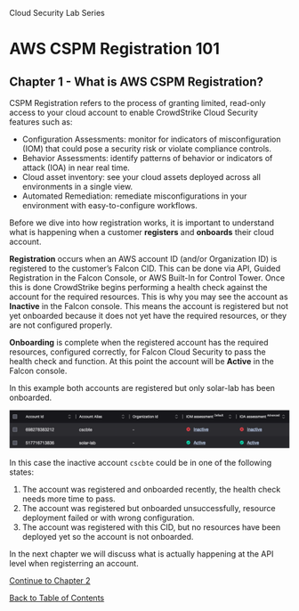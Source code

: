 Cloud Security Lab Series
# AWS CSPM Registration 101
## Chapter 1 - What is AWS CSPM Registration?

CSPM Registration refers to the process of granting limited, read-only access to your cloud account to enable CrowdStrike Cloud Security features such as:
- Configuration Assessments: monitor for indicators of misconfiguration (IOM) that could pose a security risk or violate compliance controls.
- Behavior Assessments: identify patterns of behavior or indicators of attack (IOA) in near real time.
- Cloud asset inventory: see your cloud assets deployed across all environments in a single view.
- Automated Remediation: remediate misconfigurations in your environment with easy-to-configure workflows.

Before we dive into how registration works, it is important to understand what is happening when a customer **registers** and **onboards** their cloud account.

**Registration** occurs when an AWS account ID (and/or Organization ID) is registered to the customer’s Falcon CID.  This can be done via API, Guided Registration in the Falcon Console, or AWS Built-In for Control Tower.  Once this is done CrowdStrike begins performing a health check against the account for the required resources.  This is why you may see the account as **Inactive** in the Falcon console.  This means the account is registered but not yet onboarded because it does not yet have the required resources, or they are not configured properly.

**Onboarding** is complete when the registered account has the required resources, configured correctly, for Falcon Cloud Security to pass the health check and function.  At this point the account will be **Active** in the Falcon console.

In this example both accounts are registered but only solar-lab has been onboarded.

![](../images/ch1-inactive-active.png)

In this case the inactive account `cscbte` could be in one of the following states:
1. The account was registered and onboarded recently, the health check needs more time to pass.
2. The account was registered but onboarded unsuccessfully, resource deployment failed or with wrong configuration.
3. The account was registered with this CID, but no resources have been deployed yet so the account is not onboarded.

In the next chapter we will discuss what is actually happening at the API level when registerring an account.

[Continue to Chapter 2](./chapter2.md)

[Back to Table of Contents](../README.md)